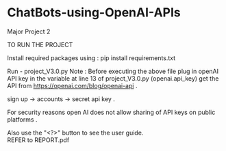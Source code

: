 # ChatBots-using-OpenAI-APIs
Major Project 2


TO RUN THE PROJECT 

Install required packages using :
pip install requirements.txt 

Run - project_V3.0.py 
Note : Before executing the above file plug in openAI API key in the variable at line 13 of project_V3.0.py (openai.api_key) 
get the API from 
https://openai.com/blog/openai-api .

sign up -> accounts -> secret api key .

For security reasons open AI does not allow sharing of API keys on public platforms .


Also use the "<?>" button to see the user guide.
<br>
REFER to REPORT.pdf 




